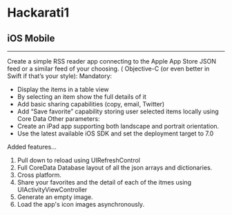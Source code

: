 # Hackarati1
## iOS Mobile
---

Create a simple RSS reader app connecting to the ​Apple App Store JSON feed​ or a similar feed of your choosing.
( Objective-C (or even better in Swift if that’s your style)​: Mandatory:

* Display the items in a table view
* By selecting an item show the full details of it
* Add basic sharing capabilities (copy, email, Twitter)
* Add “Save favorite” capability storing user selected items locally using Core Data
Other parameters:
* Create an iPad app supporting both landscape and portrait orientation.
* Use the latest available iOS SDK and set the deployment target to 7.0

Added features...

1. Pull down to reload using UIRefreshControl
2. Full CoreData Database layout of all the json arrays and dictionaries.
3. Cross platform.
4. Share your favorites and the detail of each of the itmes using UIActivityViewController
5. Generate an empty image.
6. Load the app's icon images asynchronously.

